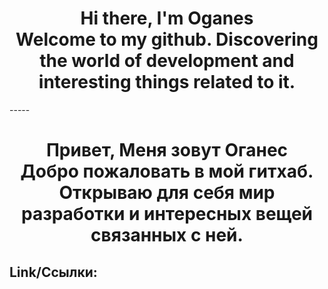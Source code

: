 
<h1 align="center">Hi there, I'm Oganes <br>
Welcome to my github.  Discovering the world of development and interesting things related to it. </h1>
-----
<h1 align="center">
  Привет, Меня зовут Оганес <br> 
  Добро пожаловать в мой гитхаб. Открываю для себя мир разработки и интересных вещей связанных с ней.
</h1>

<h2>Link/Ссылки:</h2>  
<a link ='https://www.codewars.com/users/NBhey/badges/smal'></a>




<!--
**NBhey/NBhey** is a ✨ _special_ ✨ repository because its `README.md` (this file) appears on your GitHub profile.

Here are some ideas to get you started:

- 🔭 I’m currently working on ...
- 🌱 I’m currently learning ...
- 👯 I’m looking to collaborate on ...
- 🤔 I’m looking for help with ...
- 💬 Ask me about ...
- 📫 How to reach me: ...
- 😄 Pronouns: ...
- ⚡ Fun fact: ...
-->
